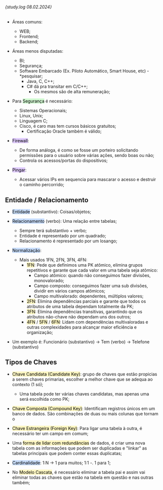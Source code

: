 ###### {study.log 08.02.2024}

- Áreas comuns:
	- WEB;
	- Frontend;
	- Backend;
- Áreas menos disputadas:
	- BI;
	- Segurança;
	- Software Embarcado (Ex. Piloto Automático, Smart House, etc) - *pesquisar;
		- Java, C, C++;
		- C# dá pra transitar em C/C++;
			- Os mesmos são de alta remuneração;

- Para <mark style="background: #BBFABBA6;">Segurança</mark> é necessário:
	- Sistemas Operacionais;
	- Linux, Unix;
	- Linguagem C;
	- Cisco, é caro mas tem cursos básicos gratuitos;
		- Certificação Oracle também é válido;

- <mark style="background: #D2B3FFA6;">Firewall</mark>:
	- De forma análoga, é como se fosse um porteiro solicitando permissões para o usuário sobre várias ações, sendo boas ou não;
	- Controla os acessos/portas do dispositivos;

- <mark style="background: #D2B3FFA6;">Pingar</mark>:
	- Acessar vários IPs em sequencia para mascarar o acesso e destruir o caminho percorrido;

## Entidade /  Relacionamento

- <mark style="background: #ADCCFFA6;">Entidade</mark> (substantivo): Coisas/objetos;
- <mark style="background: #ADCCFFA6;">Relacionamento</mark> (verbo): Uma relação entre tabelas;
	- Sempre terá substantivo + verbo;
	- Entidade é representado por um quadrado;
	- Relacionamento é representado por um losango;

- <mark style="background: #ADCCFFA6;">Normalização</mark>:
	- Mais usados 1FN, 2FN, 3FN, 4FN:
		- <mark style="background: #FFF3A3A6;">1FN</mark>: Pede que definimos uma PK atômico, elimina grupos repetitivos e garante que cada valor em uma tabela seja atômico:
			- Campo atômico: quando não conseguimos fazer divisões, monovalorado;
			- Campo composto: conseguimos fazer uma sub divisões, dividir em vários campos atômicos;
			- Campo multivalorado: dependentes, múltiplos valores;
		- <mark style="background: #FFF3A3A6;">2FN</mark>: Elimina dependências parciais e garante que todos os atributos de uma tabela dependam totalmente da PK;
		- <mark style="background: #FFF3A3A6;">3FN</mark>: Elimina dependências transitivas, garantindo que os atributos não-chave não dependam uns dos outros;
		- <mark style="background: #FFF3A3A6;">4FN</mark> / <mark style="background: #FFF3A3A6;">5FN</mark> / <mark style="background: #FFF3A3A6;">6FN</mark>: Lidam com dependências multivaloradas e outras complexidades para alcançar maior eficiência e organização;

- Um exemplo é:
	Funcionário (substantivo) -> Tem (verbo) -> Telefone (substantivo)

## Tipos de Chaves
- <mark style="background: #FFF3A3A6;">Chave Candidata (Candidate Key)</mark>: grupo de chaves que estão propicias a serem chaves primarias, escolher a melhor chave que se adequa ao contexto (1 só);
	- Uma tabela pode ter várias chaves candidatas, mas apenas uma será escolhida como PK;
- <mark style="background: #FFF3A3A6;">Chave Composta (Compound Key)</mark>: Identificam registros únicos em um banco de dados. São combinações de duas ou mais colunas que tornam o 
- <mark style="background: #FFF3A3A6;">Chave Estrangeira (Foreign Key)</mark>: Para ligar uma tabela à outra, é necessário ter um campo em comum;

- Uma <mark style="background: #FFF3A3A6;">forma de lidar com redundâncias</mark> de dados, é criar uma nova tabela com as informações que podem ser duplicadas e "linkar" as tabelas principais que podem conter essas duplicatas;

- <mark style="background: #ADCCFFA6;">Cardinalidade</mark>: 1:N -> 1 para muitos; 1:1 -. 1 para 1;

- No <mark style="background: #FFF3A3A6;">Modelo Cascata</mark>, é necessário eliminar a tabela pai e assim vai eliminar todas as chaves que estão na tabela em questão e nas outras também;
